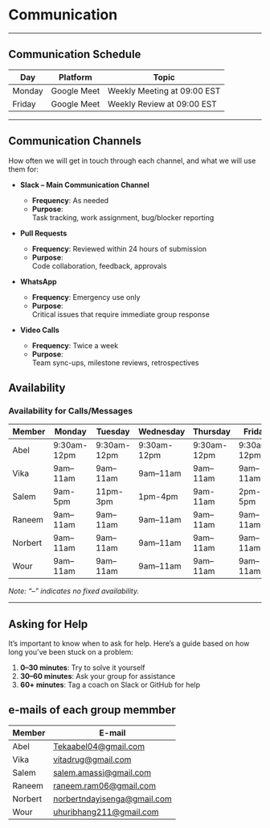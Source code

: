 # Communication

---

## Communication Schedule

| Day    | Platform    | Topic                        |
|--------|-------------|------------------------------|
| Monday | Google Meet | Weekly Meeting at 09:00 EST  |
| Friday | Google Meet | Weekly Review at 09:00 EST   |

---

## Communication Channels

How often we will get in touch through each channel, and what
we will use them for:

- **Slack – Main Communication Channel**  
  - **Frequency**: As needed
  - **Purpose**:  
    Task tracking, work assignment, bug/blocker reporting

- **Pull Requests**  
  - **Frequency**: Reviewed within 24 hours of submission  
  - **Purpose**:  
    Code collaboration, feedback, approvals

- **WhatsApp**  
  - **Frequency**: Emergency use only  
  - **Purpose**:  
    Critical issues that require immediate group response

- **Video Calls**  
  - **Frequency**: Twice a week  
  - **Purpose**:  
    Team sync-ups, milestone reviews, retrospectives

## Availability

### Availability for Calls/Messages

| Member |Monday  |Tuesday |Wednesday|Thursday|Friday  |Saturday|Sunday  |
|--------|--------|--------|---------|--------|--------|--------|--------|
| Abel   |9:30am-12pm|9:30am-12pm|9:30am-12pm|9:30am-12pm|9:30am-12pm|9:30am-12pm|9:30am-12pm|
| Vika   |9am–11am|9am–11am|9am–11am |9am–11am|9am–11am|9am–11am|9am–11am|
| Salem  |9am-5pm|11pm-3pm|1pm-4pm|9am-11am|2pm-5pm|10am-2pm|10am-3pm|
| Raneem |9am–11am|9am–11am|9am–11am |9am–11am|9am–11am|9am–11am|9am–11am|
| Norbert|9am–11am|9am–11am|9am–11am |9am–11am|9am–11am|9am–11am|9am–11am|
| Wour   |9am–11am|9am–11am|9am–11am |9am–11am|9am–11am|9am–11am|9am–11am|

*Note: “–” indicates no fixed availability.*

---

## Asking for Help

It’s important to know when to ask for help. Here’s a guide based on how
long you’ve been stuck on a problem:

1. **0–30 minutes**: Try to solve it yourself  
2. **30–60 minutes**: Ask your group for assistance  
3. **60+ minutes**: Tag a coach on Slack or GitHub for help

## e-mails of each group memmber

| Member |E-mail  |
|--------|--------|
| Abel   |<Tekaabel04@gmail.com>|
| Vika   |<vitadrug@gmail.com>|
| Salem  |<salem.amassi@gmail.com>|
| Raneem |<raneem.ram06@gmail.com>|
| Norbert|<norbertndayisenga@gmail.com>|
| Wour   |<uhuribhang211@gmail.com>|
